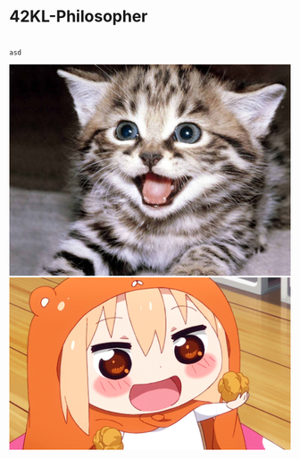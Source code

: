 # 42KL-Philosopher

# 
```
asd
```
![test](images/1024px-Cute-kittens-12929201-1600-1200.jpg)
![test](images/himouto.gif)
